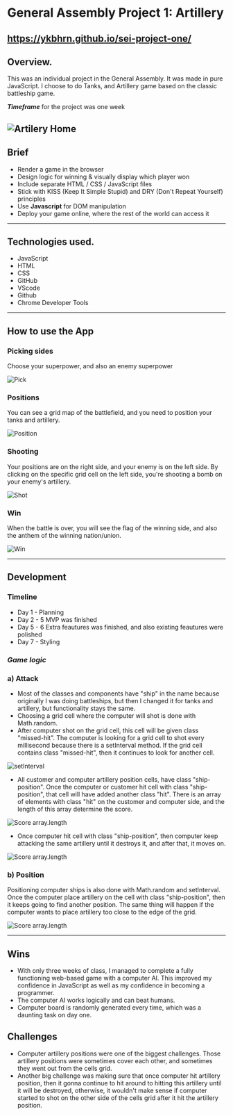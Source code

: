 # General Assembly Project 1: Artillery
## https://ykbhrn.github.io/sei-project-one/
## **Overview.**
This was an individual project in the General Assembly. It was made in pure JavaScript. I choose to do Tanks, and Artillery game based on the classic battleship game.
 
***Timeframe*** for the project was one week
 
![Artilery Home](images/home.png)
-------------------------
## Brief
* Render a game in the browser
* Design logic for winning & visually display which player won
* Include separate HTML / CSS / JavaScript files
* Stick with KISS (Keep It Simple Stupid) and DRY (Don't Repeat Yourself) principles
* Use **Javascript** for DOM manipulation
* Deploy your game online, where the rest of the world can access it
 
-------------------------
 
## **Technologies used.**
 
* JavaScript
* HTML
* CSS
* GitHub
* VScode
* Github
* Chrome Developer Tools
 
-------------------------
 
## How to use the App
### Picking sides
Choose your superpower, and also an enemy superpower
 
![Pick](images/pick.png)
 
### Positions
 
You can see a grid map of the battlefield, and you need to position your tanks and artillery.
 
![Position](images/position.png)
 
### Shooting
 
Your positions are on the right side, and your enemy is on the left side. By clicking on the specific grid cell on the left side, you're shooting a bomb on your enemy's artillery.
 
![Shot](images/shots.png)
 
### Win
 
When the battle is over, you will see the flag of the winning side, and also the anthem of the winning nation/union.
 
![Win](images/win.png)
 
-------------------------
 
## Development

### Timeline 
* Day 1 - Planning 
* Day 2 - 5 MVP was finished
* Day 5 - 6 Extra feautures was finished, and also existing feautures were polished
* Day 7 - Styling
 
### ***Game logic***
### a) Attack
 
* Most of the classes and components have "ship" in the name because originally I was doing battleships, but then I changed it for tanks and artillery, but functionality stays the same.
* Choosing a grid cell where the computer will shot is done with Math.random.
* After computer shot on the grid cell, this cell will be given class "missed-hit". The computer is looking for a grid cell to shot every millisecond because there is a setInterval method. If the grid cell contains class "missed-hit", then it continues to look for another cell.
 
![setInterval](images/interval.png)
 
* All customer and computer artillery position cells, have class "ship-position". Once the computer or customer hit cell with class "ship-position",
that cell will have added another class "hit". There is an array of elements with class "hit" on the customer and computer side, and the length of this array determine the score.
 
![Score array.length](images/score-readme.png)
 
* Once computer hit cell with class "ship-position", then computer keep attacking the same artillery until it destroys it, and after that, it moves on.
 
![Score array.length](images/keep-attacking.png)
 
### b) Position
 
Positioning computer ships is also done with Math.random and setInterval. Once the computer place artillery on the cell with class "ship-position", then it keeps going to find another position. The same thing will happen if the computer wants to place artillery too close to the edge of the grid.
 
![Score array.length](images/computer-position.png)
 
 
 
-------------------------
 
## Wins
* With only three weeks of class, I managed to complete a fully functioning web-based game with a computer AI. This improved my confidence in JavaScript as well as my confidence in becoming a programmer.
* The computer AI works logically and can beat humans.
* Computer board is randomly generated every time, which was a daunting task on day one.
 
## Challenges
* Computer artillery positions were one of the biggest challenges. Those artillery positions were sometimes cover each other, and sometimes they went out from the cells grid.
* Another big challenge was making sure that once computer hit artillery position, then it gonna continue to hit around to hitting this artillery until it will be destroyed, otherwise, it wouldn't make sense if computer started to shot on the other side of the cells grid after it hit the artillery position.